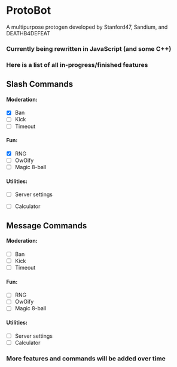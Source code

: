 # ProtoBot
A multipurpose protogen developed by Stanford47, Sandium, and DEATHB4DEFEAT

### Currently being rewritten in JavaScript (and some C++)
### Here is a list of all in-progress/finished features
<hl>

## Slash Commands
  #### Moderation:
  - [x] Ban
  - [ ] Kick
  - [ ] Timeout
  
  #### Fun:
  - [x] RNG
  - [ ] OwOify
  - [ ] Magic 8-ball
  
  #### Utilities:
  - [ ] Server settings
  - [ ] Calculator
  
  
## Message Commands
  #### Moderation:
  - [ ] Ban
  - [ ] Kick
  - [ ] Timeout
  
  #### Fun:
  - [ ] RNG
  - [ ] OwOify
  - [ ] Magic 8-ball
  
  #### Utilities:
  - [ ] Server settings
  - [ ] Calculator
  
  ### More features and commands will be added over time

